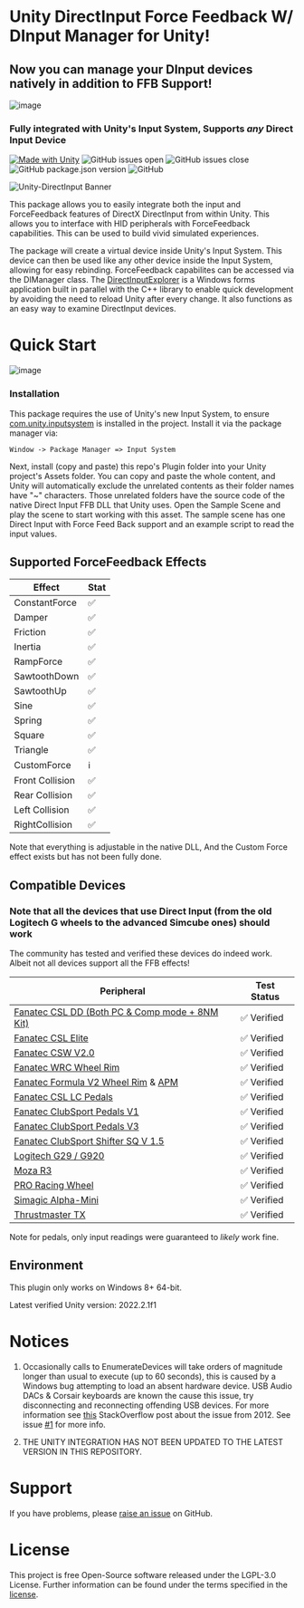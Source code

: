 # Unity DirectInput Force Feedback W/ DInput Manager for Unity!
## Now you can manage your DInput devices natively in addition to FFB Support!
![image](https://github.com/user-attachments/assets/fcd321cb-7b7c-437a-b033-d80a78576f99)

### Fully integrated with Unity's Input System, Supports _any_ Direct Input Device
[![Made with Unity](https://img.shields.io/badge/Made%20with-Unity-57b9d3.svg?style=for-the-badge&logo=unity)](https://unity3d.com)
![GitHub issues open](https://img.shields.io/github/issues/MrTimcakes/Unity-DirectInput?style=for-the-badge)
![GitHub issues close](https://img.shields.io/github/issues-closed/MrTimcakes/Unity-DirectInput?style=for-the-badge)
![GitHub package.json version](https://img.shields.io/github/package-json/v/MrTimcakes/Unity-DirectInput?style=for-the-badge)
![GitHub](https://img.shields.io/github/license/MrTimcakes/Unity-DirectInput?style=for-the-badge)

![Unity-DirectInput Banner](https://github.com/MrTimcakes/Unity-DirectInput/blob/assets/UnityDirectInputBanner.png )

This package allows you to easily integrate both the input and ForceFeedback features of DirectX DirectInput from within Unity. This allows you to interface with HID peripherals with ForceFeedback capabilities. This can be used to build vivid simulated experiences.

The package will create a virtual device inside Unity's Input System. This device can then be used like any other device inside the Input System, allowing for easy rebinding. ForceFeedback capabilites can be accessed via the DIManager class. The [DirectInputExplorer](../../tree/main/DirectInputExplorer~) is a Windows forms application built in parallel with the C++ library to enable quick development by avoiding the need to reload Unity after every change. It also functions as an easy way to examine DirectInput devices.

# Quick Start
![image](https://github.com/user-attachments/assets/5398f792-d075-41fc-a292-1a7a585dbdc8)

### Installation

This package requires the use of Unity's new Input System, to ensure [com.unity.inputsystem](https://docs.unity3d.com/Packages/com.unity.inputsystem@1.0/manual/QuickStartGuide.html) is installed in the project. Install it via the package manager via: 

`Window -> Package Manager => Input System`

Next, install (copy and paste) this repo's Plugin folder into your Unity project's Assets folder. You can copy and paste the whole content, and Unity will automatically exclude the unrelated contents as their folder names have "~" characters. Those unrelated folders have the source code of the native Direct Input FFB DLL that Unity uses. Open the Sample Scene and play the scene to start working with this asset. The sample scene has one Direct Input with Force Feed Back support and an example script to read the input values.

## Supported ForceFeedback Effects

| Effect        	|Stat|
|-------------------|----|
| ConstantForce 	| ✅ |
| Damper        	| ✅ |
| Friction      	| ✅ |
| Inertia       	| ✅ |
| RampForce     	| ✅ |
| SawtoothDown  	| ✅ |
| SawtoothUp    	| ✅ |
| Sine          	| ✅ |
| Spring        	| ✅ |
| Square        	| ✅ |
| Triangle      	| ✅ |
| CustomForce   	| ℹ️ |
| Front Collision  	| ✅ |
| Rear Collision   	| ✅ |
| Left Collision  	| ✅ |
| RightCollision  	| ✅ |

[comment]: <> (✅ ℹ️ 🔲)
Note that everything is adjustable in the native DLL, And the Custom Force effect exists but has not been fully done.

## Compatible Devices
### Note that all the devices that use Direct Input (from the old Logitech G wheels to the advanced Simcube ones) should work
The community has tested and verified these devices do indeed work. Albeit not all devices support all the FFB effects!

| Peripheral                         | Test Status    |
|------------------------------------|----------------|
| [Fanatec CSL DD (Both PC & Comp mode + 8NM Kit)](https://fanatec.com/eu-en/csl-dd-8-nm) | ✅ Verified    |
| [Fanatec CSL Elite](https://fanatec.com/eu-en/racing-wheels-wheel-bases/wheel-bases/csl-elite-wheel-base-officially-licensed-for-playstation) | ✅ Verified    |
| [Fanatec CSW V2.0](https://fanatec.com/eu-en/racing-wheels-wheel-bases/wheel-bases/clubsport-wheel-base-v2-servo) | ✅ Verified    |
| [Fanatec WRC Wheel Rim](https://fanatec.com/eu-en/steering-wheels/csl-elite-steering-wheel-wrc) | ✅ Verified    |
| [Fanatec Formula V2 Wheel Rim](https://fanatec.com/eu-en/steering-wheels/clubsport-steering-wheel-formula-v2) & [APM](https://fanatec.com/eu-en/shifters-others/podium-advanced-paddle-module) | ✅ Verified    |
| [Fanatec CSL LC Pedals](https://fanatec.com/eu-en/pedals/csl-elite-pedals) | ✅ Verified    |
| [Fanatec ClubSport Pedals V1](https://www.youtube.com/watch?v=jw52Dq3SZaA) | ✅ Verified    |
| [Fanatec ClubSport Pedals V3](https://fanatec.com/eu-en/pedals/clubsport-pedals-v3) | ✅ Verified    |
| [Fanatec ClubSport Shifter SQ V 1.5](https://fanatec.com/eu-en/shifters-others/clubsport-shifter-sq-v-1.5) | ✅ Verified    |
| [Logitech G29 / G920](https://www.logitechg.com/en-gb/products/driving/driving-force-racing-wheel.html) | ✅ Verified    |
| [Moza R3](https://mozaracing.com/r3-racing-wheel-and-pedals) | ✅ Verified    |
| [PRO Racing Wheel](https://www.logitechg.com/en-gb/products/driving/pro-racing-wheel.html) | ✅ Verified    |
| [Simagic Alpha-Mini](https://us.sim-motion.com/products/simagic-alpha-mini-wheel-base) | ✅ Verified    |
| [Thrustmaster TX](https://eshop.thrustmaster.com/en_us/tx-racing-wheel-leather-edition.html) | ✅ Verified    |

[comment]: <> (✅ 🔲)
Note for pedals, only input readings were guaranteed to *likely* work fine.

## Environment

This plugin only works on Windows 8+ 64-bit.

Latest verified Unity version: 2022.2.1f1

# Notices

1) Occasionally calls to EnumerateDevices will take orders of magnitude longer than usual to execute (up to 60 seconds), this is caused by a Windows bug attempting to load an absent hardware device. USB Audio DACs & Corsair keyboards are known the cause this issue, try disconnecting and reconnecting offending USB devices. For more information see [this](https://stackoverflow.com/questions/10967795/directinput8-enumdevices-sometimes-painfully-slow) StackOverflow post about the issue from 2012. See issue [#1](https://github.com/MrTimcakes/Unity-DirectInput/issues/1) for more info.

2) THE UNITY INTEGRATION HAS NOT BEEN UPDATED TO THE LATEST VERSION IN THIS REPOSITORY.

# Support

If you have problems, please [raise an issue](https://github.com/MrTimcakes/Unity-DirectInput/issues/new) on GitHub.

# License

This project is free Open-Source software released under the LGPL-3.0 License. Further information can be found under the terms specified in the [license](/../../blob/main/LICENSE).
